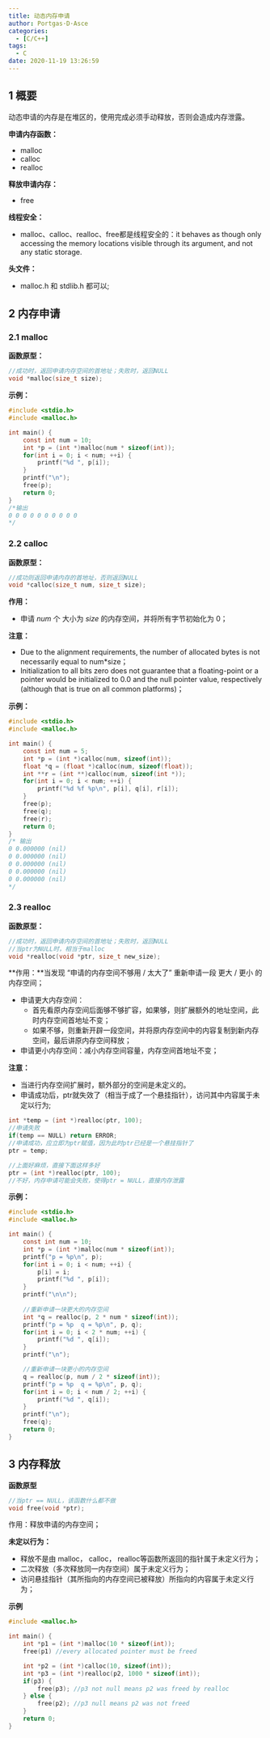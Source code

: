 ```yaml
---
title: 动态内存申请
author: Portgas·D·Asce
categories:
  - [C/C++]
tags:
  - C
date: 2020-11-19 13:26:59
---
```


<!--more-->

## 1 概要
动态申请的内存是在堆区的，使用完成必须手动释放，否则会造成内存泄露。

**申请内存函数：**
- malloc
- calloc
- realloc

**释放申请内存：**
- free

**线程安全：**
- malloc、calloc、realloc、free都是线程安全的：it behaves as though only accessing the memory locations visible through its argument, and not any static storage.

**头文件：**
- malloc.h 和 stdlib.h 都可以;

## 2 内存申请
### 2.1 malloc
**函数原型：**
```c
//成功时，返回申请内存空间的首地址；失败时，返回NULL
void *malloc(size_t size);
```

**示例：**
```c
#include <stdio.h>
#include <malloc.h>

int main() {
    const int num = 10;
    int *p = (int *)malloc(num * sizeof(int));
    for(int i = 0; i < num; ++i) {
        printf("%d ", p[i]);
    }
    printf("\n");
    free(p);
    return 0;
}
/*输出
0 0 0 0 0 0 0 0 0 0
*/
```

### 2.2 calloc
**函数原型：**
```c
//成功则返回申请内存的首地址，否则返回NULL
void *calloc(size_t num, size_t size);
```
**作用：**
- 申请 $num$ 个 大小为 $size$ 的内存空间，并将所有字节初始化为 0；

**注意：**
- Due to the alignment requirements, the number of allocated bytes is not necessarily equal to num*size；
- Initialization to all bits zero does not guarantee that a floating-point or a pointer would be initialized to 0.0 and the null pointer value, respectively (although that is true on all common platforms)；

**示例：**
```c
#include <stdio.h>
#include <malloc.h>

int main() {
    const int num = 5;
    int *p = (int *)calloc(num, sizeof(int));
    float *q = (float *)calloc(num, sizeof(float));
    int **r = (int **)calloc(num, sizeof(int *));
    for(int i = 0; i < num; ++i) {
        printf("%d %f %p\n", p[i], q[i], r[i]);
    }
    free(p);
    free(q);
    free(r);
    return 0;
}
/* 输出
0 0.000000 (nil)
0 0.000000 (nil)
0 0.000000 (nil)
0 0.000000 (nil)
0 0.000000 (nil)
*/
```
### 2.3 realloc
**函数原型：**
```c
//成功时，返回申请内存空间的首地址；失败时，返回NULL
//当ptr为NULL时，相当于malloc
void *realloc(void *ptr, size_t new_size);
```

**作用：**当发现 “申请的内存空间不够用 / 太大了” 重新申请一段 更大 / 更小 的内存空间；
- 申请更大内存空间：
  - 首先看原内存空间后面够不够扩容，如果够，则扩展额外的地址空间，此时内存空间首地址不变；
  - 如果不够，则重新开辟一段空间，并将原内存空间中的内容复制到新内存空间，最后讲原内存空间释放；
- 申请更小内存空间：减小内存空间容量，内存空间首地址不变；

**注意：**
- 当进行内存空间扩展时，额外部分的空间是未定义的。
- 申请成功后，ptr就失效了（相当于成了一个悬挂指针），访问其中内容属于未定以行为;

```c
int *temp = (int *)realloc(ptr, 100);
//申请失败
if(temp == NULL) return ERROR;
//申请成功，应立即为ptr赋值，因为此时ptr已经是一个悬挂指针了
ptr = temp;

//上面好麻烦，直接下面这样多好
ptr = (int *)realloc(ptr, 100);
//不好，内存申请可能会失败，使得ptr = NULL，直接内存泄露

```

**示例：**
```c
#include <stdio.h>
#include <malloc.h>

int main() {
	const int num = 10;
    int *p = (int *)malloc(num * sizeof(int));
	printf("p = %p\n", p);
	for(int i = 0; i < num; ++i) {
		p[i] = i;
	    printf("%d ", p[i]);
	}
	printf("\n\n");
    
	//重新申请一块更大的内存空间
	int *q = realloc(p, 2 * num * sizeof(int));
	printf("p = %p  q = %p\n", p, q);
	for(int i = 0; i < 2 * num; ++i) {
	    printf("%d ", q[i]);
	}
	printf("\n");

    //重新申请一块更小的内存空间
	q = realloc(p, num / 2 * sizeof(int));
	printf("p = %p  q = %p\n", p, q);
	for(int i = 0; i < num / 2; ++i) {
	    printf("%d ", q[i]);
	}
	printf("\n");
    free(q);
    return 0;
}
```
## 3 内存释放
**函数原型**
```c
//当ptr == NULL，该函数什么都不做
void free(void *ptr);
```
作用：释放申请的内存空间；

**未定以行为：**
- 释放不是由 malloc， calloc， realloc等函数所返回的指针属于未定义行为；
- 二次释放（多次释放同一内存空间）属于未定义行为；
- 访问悬挂指针（其所指向的内存空间已被释放）所指向的内容属于未定义行为；

**示例**
```c
#include <malloc.h>

int main() {
    int *p1 = (int *)malloc(10 * sizeof(int));
    free(p1) //every allocated pointer must be freed

    int *p2 = (int *)calloc(10, sizeof(int));
    int *p3 = (int *)realloc(p2, 1000 * sizeof(int));
    if(p3) {
        free(p3); //p3 not null means p2 was freed by realloc
    } else {
        free(p2); //p3 null means p2 was not freed
    }
    return 0;
}
```